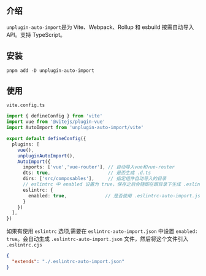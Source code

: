 
## 介绍

`unplugin-auto-import`是为 Vite、Webpack、Rollup 和 esbuild 按需自动导入 API。支持 TypeScript。


## 安装

```shell
pnpm add -D unplugin-auto-import
```

## 使用

`vite.config.ts`

```typescript 
import { defineConfig } from 'vite'
import vue from '@vitejs/plugin-vue'
import AutoImport from 'unplugin-auto-import/vite'

export default defineConfig({
  plugins: [
    vue(),
    unpluginAutoImport(),
    AutoImport({
      imports: ['vue','vue-router'], // 自动导入vue和vue-router
      dts: true,                     // 是否生成 .d.ts
      dirs: ['src/composables'],     // 指定组件自动导入的目录
      // eslintrc 中 enabled 设置为 true，保存之后会随即在跟目录下生成 .eslintrc-auto-import.json 文件。
      eslintrc: {
        enabled: true,              // 是否使用 .eslintrc-auto-import.json
      }
    })
  ],
})
```

如果有使用 `eslintrc` 选项,需要在 `eslintrc-auto-import.json` 中设置 `enabled: true`。会自动生成 `.eslintrc-auto-import.json` 文件，然后将这个文件引入 `.eslintrc.cjs`

```json
{
  "extends": "./.eslintrc-auto-import.json"
}
```
